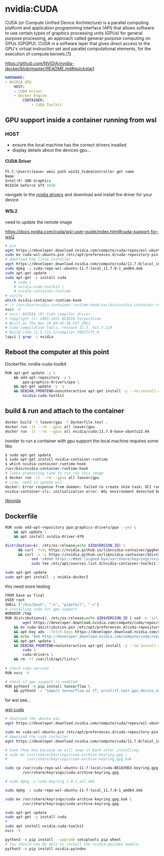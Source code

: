# nvidia:CUDA 
CUDA (or Compute Unified Device Architecture) is a parallel computing platform and application programming interface (API) that allows software to use certain types of graphics processing units (GPUs) for general purpose processing, an approach called general-purpose computing on GPUs (GPGPU). CUDA is a software layer that gives direct access to the GPU's virtual instruction set and parallel computational elements, for the execution of compute kernels.[1]

https://github.com/NVIDIA/nvidia-docker/blob/master/README.md#quickstart


``` yaml
HARDWARE:
- NVIDIA GPU
    HOST:
    - CUDA Driver 
    - Docker Engine
        CONTAINER:
            - CUDA Toolkit
```

## GPU support inside a container running from wsl

### HOST

- ensure the local machine has the correct drivers insalled
- display details about the devices gpu...
#### CUDA Driver
```powershell
PS C:\Users\leave> wmic path win32_VideoController get name
Name
Intel(R) UHD Graphics
NVIDIA GeForce GTX 1650
```
navigate to the [nvidia drivers](https://www.nvidia.com/Download/index.aspx?lang=en-us) and download and install the driver for your device

#### WSL2
need to update the remote image

https://docs.nvidia.com/cuda/wsl-user-guide/index.html#cuda-support-for-wsl2

``` bash
# pin
wget https://developer.download.nvidia.com/compute/cuda/repos/wsl-ubuntu/x86_64/cuda-wsl-ubuntu.pin
sudo mv cuda-wsl-ubuntu.pin /etc/apt/preferences.d/cuda-repository-pin-600
# download the linux installer
wget https://developer.download.nvidia.com/compute/cuda/11.7.0/local_installers/cuda-repo-wsl-ubuntu-11-7-local_11.7.0-1_amd64.deb
sudo dpkg -i cuda-repo-wsl-ubuntu-11-7-local_11.7.0-1_amd64.deb
sudo apt-get update
sudo apt-get -y install cuda
    # cuda \
    # nvidia-cuda-toolkit \
    # nvidia-container-runtime 
# verify
which nvidia-container-runtime-hook
# -> /usr/bin/nvidia-container-runtime-hook/usr/bin/nvidia-container-runtime-hook
nvcc -V
# nvcc: NVIDIA (R) Cuda compiler driver
# Copyright (c) 2005-2021 NVIDIA Corporation
# Built on Thu_Nov_18_09:45:30_PST_2021
# Cuda compilation tools, release 11.5, V11.5.119
# Build cuda_11.5.r11.5/compiler.30672275_0
lspci | grep -i nvidia
```

## Reboot the computer at this point


Dockerfile: nvidia-cuda-toolkit 

``` bash
RUN apt-get update -y \
    && add-apt-repository -y \
        ppa:graphics-drivers/ppa \
    && apt-get update -y  \
    && DEBIAN_FRONTEND=noninteractive apt-get install -y --no-install-recommends \
        nvidia-cuda-toolkit 
```

## build & run and attach to the container


``` bash
docker build -t leaver/gpu -f Dockerfile.test .
docker run -it --rm --gpus all leaver/gpu
docker run -it --rm --gpus all nvidia/cuda:11.7.0-base-ubuntu22.04
```

inorder to run a container with gpu support the local machine requires some libs 

```bash
$ sudo apt-get update 
$ sudo apt-get install nvidia-container-runtime
$ which nvidia-container-runtime-hook
/usr/bin/nvidia-container-runtime-hook
# looks promissing time to run run this image
$ docker run -it --rm --gpus all leaver/gpu
# crap, need to update wsl
docker: Error response from daemon: failed to create shim task: OCI runtime create failed: runc create failed: unable to start container process: error during container init: error running hook #0: error running hook: exit status 1, stdout: , stderr: Auto-detected mode as 'legacy'
nvidia-container-cli: initialization error: WSL environment detected but no adapters were found: unknown.
```



[libnvida](https://nvidia.github.io/libnvidia-container/)
## Dockerfile
```bash
RUN sudo add-apt-repository ppa:graphics-drivers/ppa --yes \
    && apt update \
    && apt install nvidia-driver-470
```


```bash 
distribution=$(. /etc/os-release;echo $ID$VERSION_ID) \
      && curl -fsSL https://nvidia.github.io/libnvidia-container/gpgkey | sudo gpg --dearmor -o /usr/share/keyrings/nvidia-container-toolkit-keyring.gpg \
      && curl -s -L https://nvidia.github.io/libnvidia-container/$distribution/libnvidia-container.list | \
            sed 's#deb https://#deb [signed-by=/usr/share/keyrings/nvidia-container-toolkit-keyring.gpg] https://#g' | \
            sudo tee /etc/apt/sources.list.d/nvidia-container-toolkit.list

sudo apt-get update
sudo apt-get install -y nvidia-docker2
```




this need more testing
``` bash
FROM base as final
USER root
SHELL ["/bin/bash", "-o", "pipefail", "-c"]
# installing cuda for gpu support
WORKDIR /tmp
RUN distribution=$(. /etc/os-release;echo $ID$VERSION_ID | sed -e 's/\.//g'); \
        wget https://developer.download.nvidia.com/compute/cuda/repos/$distribution/x86_64/cuda-$distribution.pin \
    && mv cuda-$distribution.pin /etc/apt/preferences.d/cuda-repository-pin-600 \
    && apt-key adv --fetch-keys https://developer.download.nvidia.com/compute/cuda/repos/$distribution/x86_64/3bf863cc.pub \
    && echo "deb http://developer.download.nvidia.com/compute/cuda/repos/$distribution/x86_64 /" | sudo tee /etc/apt/sources.list.d/cuda.list \
    && apt-get update \
    && DEBIAN_FRONTEND=noninteractive apt-get install -y --no-install-recommends \
        cuda \
        cuda-drivers \
    && rm -rf /var/lib/apt/lists/*
    
# check cuda version
RUN nvcc -V

# check if gpu support is enabled
RUN python3 -m pip install tensorflow \
    && python3 -c "import tensorflow as tf; print(tf.test.gpu_device_name())"
```

for wsl see...

[wsl-cuda](https://docs.nvidia.com/cuda/wsl-user-guide/index.html)

``` bash
# download the ubuntu pin
wget https://developer.download.nvidia.com/compute/cuda/repos/wsl-ubuntu/x86_64/cuda-wsl-ubuntu.pin

sudo mv cuda-wsl-ubuntu.pin /etc/apt/preferences.d/cuda-repository-pin-600
# download the cuda installer
wget https://developer.download.nvidia.com/compute/cuda/11.7.0/local_installers/cuda-repo-wsl-ubuntu-11-7-local_11.7.0-1_amd64.deb

# Save they key because we will swap it back after installing.
# sudo mv /usr/share/keyrings/cuda-archive-keyring.gpg \
#         /usr/share/keyrings/cuda-archive-keyring.gpg.bak

sudo cp /var/cuda-repo-wsl-ubuntu-11-7-local/cuda-B81839D3-keyring.gpg \
        /usr/share/keyrings/cuda-archive-keyring.gpg

# sudo dpkg -i cuda-keyring_1.0-1_all.deb

sudo dpkg -i cuda-repo-wsl-ubuntu-11-7-local_11.7.0-1_amd64.deb

sudo mv /usr/share/keyrings/cuda-archive-keyring.gpg.bak \
        /usr/share/keyrings/cuda-archive-keyring.gpg

sudo apt-get update
sudo apt-get -y install cuda
#
sudo apt install nvidia-cuda-toolkit
nvcc -V

python3 -m pip install --upgrade setuptools pip wheel
# You should now be able to install the nvidia-pyindex module.
python3 -m pip install nvidia-pyindex
```